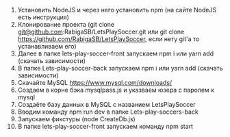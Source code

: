  


1. Установить NodeJS и через него установить npm (на сайте NodeJS есть инструкция)
2. Клонирование проекта (git clone git@github.com:RabigaSB/LetsPlaySoccer.git или git clone https://github.com/RabigaSB/LetsPlaySoccer, если нету git'a то устанавливаем его)
3. Далее в папке lets-play-soccer-front запускаем npm i или yarn add (скачать зависимости)
4. В папке Lets-play-soccer-back запускаем npm i или yarn add (скачать зависимости) 
5. Скачайте MySQL https://www.mysql.com/downloads/
6. Создаем в корне бэка mysqlpass.js и указваем юзера с паролем к mysql
7. Создаёте базу данных в MySQL с названием LetsPlaySoccer
8. Вводим команду npm run dev в папке Lets-play-soccers-back
9. Запускаем фикстуры (node CreateDb.js)
10. В папке lets-play-soccer-front запускаем команду npm start
